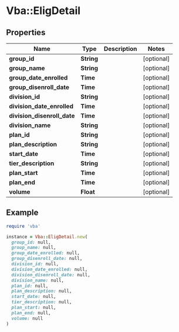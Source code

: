 # Vba::EligDetail

## Properties

| Name | Type | Description | Notes |
| ---- | ---- | ----------- | ----- |
| **group_id** | **String** |  | [optional] |
| **group_name** | **String** |  | [optional] |
| **group_date_enrolled** | **Time** |  | [optional] |
| **group_disenroll_date** | **Time** |  | [optional] |
| **division_id** | **String** |  | [optional] |
| **division_date_enrolled** | **Time** |  | [optional] |
| **division_disenroll_date** | **Time** |  | [optional] |
| **division_name** | **String** |  | [optional] |
| **plan_id** | **String** |  | [optional] |
| **plan_description** | **String** |  | [optional] |
| **start_date** | **Time** |  | [optional] |
| **tier_description** | **String** |  | [optional] |
| **plan_start** | **Time** |  | [optional] |
| **plan_end** | **Time** |  | [optional] |
| **volume** | **Float** |  | [optional] |

## Example

```ruby
require 'vba'

instance = Vba::EligDetail.new(
  group_id: null,
  group_name: null,
  group_date_enrolled: null,
  group_disenroll_date: null,
  division_id: null,
  division_date_enrolled: null,
  division_disenroll_date: null,
  division_name: null,
  plan_id: null,
  plan_description: null,
  start_date: null,
  tier_description: null,
  plan_start: null,
  plan_end: null,
  volume: null
)
```

